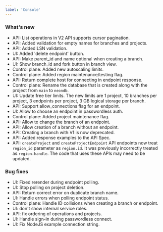 ```yaml
---
label: 'Console'
---
```


### What's new

- API: List operations in V2 API supports cursor pagination.
- API: Added validation for empty names for branches and 
projects. 
- API: Added LSN validation.
- UI: Added 'delete endpoint' button.
- API: Make parent_id and name optional when creating a branch.
- UI: Show branch_id and fork button in branch view.
- Control plane: Added new autoscaling limits.
- Control plane: Added region maintenance/testing flag.
- API: Return complete host for connecting in endpoint response.
- Control plane: Rename the database that is created along with the project from `main` to `neondb`.
- UI: Update free tier limits. The new limits are 1 project, 10 branches 
per project, 3 endpoints per project, 3 GB logical storage per branch.
- API: Support allow_connections flag for an endpoint.
- UI: Allow to choose an endpoint in passwordless auth.
- Control plane: Added project maintenance flag.
- API: Allow to change the branch of an endpoint.
- API: Allow creation of a branch without an endpoint.
- API: Creating a branch with V1 is now deprecated.
- API: Added response examples to the API Spec.
- API: `createProject` and `createProjectEndpoint` API endpoints now treat 
`region_id` parameter as `region.id`. It was previously incorrectly 
treated as 
`region.handle`. The code that uses these APIs may need to be updated.

### Bug fixes

- UI: Fixed rerender during endpoint polling.
- UI: Stop polling on project deletion.
- API: Return correct error on duplicate branch name.
- UI: Handle errors when polling endpoint status.
- Control plane: Handle ID collisions when creating a branch or endpoint.
- UI: don't show internal service roles.
- API: fix ordering of operations and projects.
- UI: Handle sign-in during passwordless connect.
- UI: Fix NodeJS example connection string.
